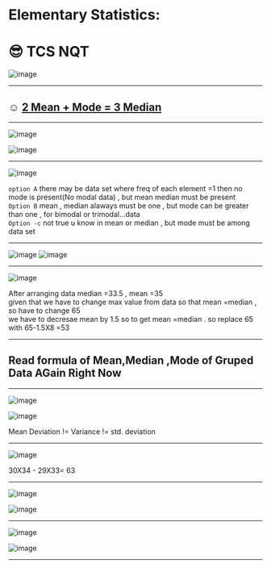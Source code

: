 # Elementary Statistics:
# 😎 TCS NQT

![image](https://user-images.githubusercontent.com/77873383/184883821-ad28ef15-7021-4096-b3b4-4f1e1f826b85.png)

---

## ☺ <ins>2 Mean + Mode = 3 Median</ins>

---

![image](https://user-images.githubusercontent.com/77873383/184886916-7fc267fe-492e-44ce-b4f0-4f5685385f79.png)

![image](https://user-images.githubusercontent.com/77873383/184886890-3aea686f-b5c0-4612-9198-b7c5f540afe8.png)

---

![image](https://user-images.githubusercontent.com/77873383/184887046-5aac5a4e-0ced-42c9-b23c-736f0db6517a.png)

```option A``` there may be data set where freq of each element =1 then no mode is present(No modal data) ,  but mean median must be present<br>
```Option B``` mean , median alaways must be one , but mode can be greater than one , for bimodal or trimodal...data<br>
```Option -c``` not true u know in mean or median , but mode must be among data set

---

![image](https://user-images.githubusercontent.com/77873383/184888157-2fd98253-6e06-40f8-904d-81316c088229.png)
![image](https://user-images.githubusercontent.com/77873383/184888586-2a5f82c4-4544-44f3-a888-861dcc1a7d9c.png)

---

![image](https://user-images.githubusercontent.com/77873383/184888727-059c5ac3-f6fb-41e7-b522-1749a6398c43.png)

After arranging data median =33.5
, mean  =35 <br>
given that we have to change max value from data so that mean =median , so have to change 65<br>
we have to decresae mean by 1.5 so to get mean =median . so replace 65 with 65-1.5X8 =53

---

## Read formula of Mean,Median ,Mode of Gruped Data AGain Right Now

---

![image](https://user-images.githubusercontent.com/77873383/184891560-232b1752-1a55-4f35-b664-43dc5bc05abd.png)

![image](https://user-images.githubusercontent.com/77873383/184891667-f72f2202-45f0-465c-9316-2fd25cc88d68.png)


Mean Deviation != Variance != std. deviation

---
![image](https://user-images.githubusercontent.com/77873383/184893767-cf54090f-75e2-41d5-b166-dc904aa10cee.png)

30X34 - 29X33= 63

---

![image](https://user-images.githubusercontent.com/77873383/184894245-f96e1581-7c02-445c-8a68-2c3b2ae1411b.png)

![image](https://user-images.githubusercontent.com/77873383/184894281-48d37553-f01b-4805-a0de-5fa78e248547.png)

---

![image](https://user-images.githubusercontent.com/77873383/184894682-9a1a8136-666c-4d7d-a94f-213946ce5e73.png)

![image](https://user-images.githubusercontent.com/77873383/184894755-3db33936-97a3-4240-abbe-e2d779e7bad0.png)

---
